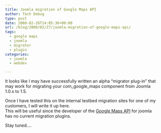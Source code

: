```yaml
---
title: Joomla migration of Google Maps API
author: Tech Debug
type: post
date: 2008-02-26T14:05:36+00:00
url: /blog/2008/02/27/joomla-migration-of-google-maps-api/
tags:
  - google maps
  - joomla
  - migrator
  - plugin
categories:
  - joomla
  - webdev

---
```

It looks like I may have successfully written an alpha &#8220;migrator plug-in&#8221; that may work for migrating your com\_google\_maps component from Joomla 1.0.x to 1.5.

Once I have tested this on the internal testbed migration sites for one of my customers, I will write it up here.  
This will be useful since the developer of the [Google Maps API][1] for joomla has no current migration plugins.

Stay tuned&#8230;.

 [1]: http://joomlacode.org/gf/project/com_google_maps/